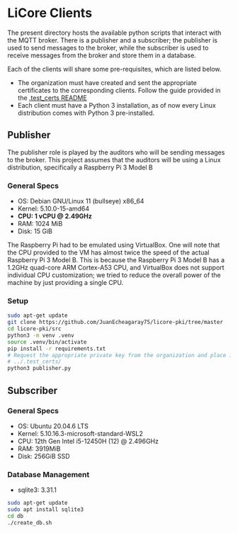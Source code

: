 # LiCore Clients

The present directory hosts the available python scripts that interact with the MQTT broker. There is a publisher and a subscriber; the publisher is used to send messages to the broker, while the subscriber is used to receive messages from the broker and store them in a database.

Each of the clients will share some pre-requisites, which are listed below.

- The organization must have created and sent the appropriate certificates to the corresponding clients. Follow the guide provided in the [.test_certs README](../.test_certs/README.md)
- Each client must have a Python 3 installation, as of now every Linux distribution comes with Python 3 pre-installed.

## Publisher

The publisher role is played by the auditors who will be sending messages to the broker. This project assumes that the auditors will be using a Linux distribution, specifically a Raspberry Pi 3 Model B

### General Specs

- OS: Debian GNU/Linux 11 (bullseye) x86_64
- Kernel: 5.10.0-15-amd64
- **CPU: 1 vCPU @ 2.49GHz**
- RAM: 1024 MiB
- Disk: 15 GiB

The Raspberry Pi had to be emulated using VirtualBox. One will note that the CPU provided to the VM has almost twice the speed of the actual Raspberry Pi 3 Model B. This is because the Raspberry Pi 3 Model B has a 1.2GHz quad-core ARM Cortex-A53 CPU, and VirtualBox does not support individual CPU customization; we tried to reduce the overall power of the machine by just providing a single CPU.

### Setup

```bash
sudo apt-get update
git clone https://github.com/JuanEcheagaray75/licore-pki/tree/master
cd licore-pki/src
python3 -m venv .venv
source .venv/bin/activate
pip install -r requirements.txt
# Request the appropriate private key from the organization and place it in
# ../.test_certs/
python3 publisher.py
```

## Subscriber

### General Specs

- OS: Ubuntu 20.04.6 LTS
- Kernel: 5.10.16.3-microsoft-standard-WSL2
- CPU: 12th Gen Intel i5-12450H (12) @ 2.496GHz
- RAM: 3919MiB
- Disk: 256GiB SSD

### Database Management

- sqlite3: 3.31.1

```bash
sudo apt-get update
sudo apt install sqlite3
cd db
./create_db.sh
```